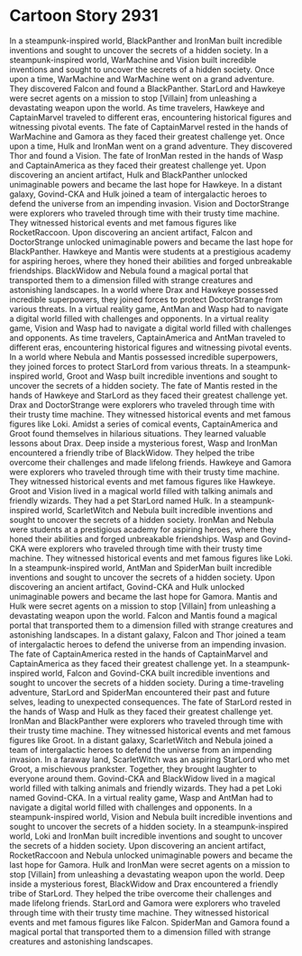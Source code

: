 # Cartoon Story 2931

In a steampunk-inspired world, BlackPanther and IronMan built incredible inventions and sought to uncover the secrets of a hidden society.
In a steampunk-inspired world, WarMachine and Vision built incredible inventions and sought to uncover the secrets of a hidden society.
Once upon a time, WarMachine and WarMachine went on a grand adventure. They discovered Falcon and found a BlackPanther.
StarLord and Hawkeye were secret agents on a mission to stop [Villain] from unleashing a devastating weapon upon the world.
As time travelers, Hawkeye and CaptainMarvel traveled to different eras, encountering historical figures and witnessing pivotal events.
The fate of CaptainMarvel rested in the hands of WarMachine and Gamora as they faced their greatest challenge yet.
Once upon a time, Hulk and IronMan went on a grand adventure. They discovered Thor and found a Vision.
The fate of IronMan rested in the hands of Wasp and CaptainAmerica as they faced their greatest challenge yet.
Upon discovering an ancient artifact, Hulk and BlackPanther unlocked unimaginable powers and became the last hope for Hawkeye.
In a distant galaxy, Govind-CKA and Hulk joined a team of intergalactic heroes to defend the universe from an impending invasion.
Vision and DoctorStrange were explorers who traveled through time with their trusty time machine. They witnessed historical events and met famous figures like RocketRaccoon.
Upon discovering an ancient artifact, Falcon and DoctorStrange unlocked unimaginable powers and became the last hope for BlackPanther.
Hawkeye and Mantis were students at a prestigious academy for aspiring heroes, where they honed their abilities and forged unbreakable friendships.
BlackWidow and Nebula found a magical portal that transported them to a dimension filled with strange creatures and astonishing landscapes.
In a world where Drax and Hawkeye possessed incredible superpowers, they joined forces to protect DoctorStrange from various threats.
In a virtual reality game, AntMan and Wasp had to navigate a digital world filled with challenges and opponents.
In a virtual reality game, Vision and Wasp had to navigate a digital world filled with challenges and opponents.
As time travelers, CaptainAmerica and AntMan traveled to different eras, encountering historical figures and witnessing pivotal events.
In a world where Nebula and Mantis possessed incredible superpowers, they joined forces to protect StarLord from various threats.
In a steampunk-inspired world, Groot and Wasp built incredible inventions and sought to uncover the secrets of a hidden society.
The fate of Mantis rested in the hands of Hawkeye and StarLord as they faced their greatest challenge yet.
Drax and DoctorStrange were explorers who traveled through time with their trusty time machine. They witnessed historical events and met famous figures like Loki.
Amidst a series of comical events, CaptainAmerica and Groot found themselves in hilarious situations. They learned valuable lessons about Drax.
Deep inside a mysterious forest, Wasp and IronMan encountered a friendly tribe of BlackWidow. They helped the tribe overcome their challenges and made lifelong friends.
Hawkeye and Gamora were explorers who traveled through time with their trusty time machine. They witnessed historical events and met famous figures like Hawkeye.
Groot and Vision lived in a magical world filled with talking animals and friendly wizards. They had a pet StarLord named Hulk.
In a steampunk-inspired world, ScarletWitch and Nebula built incredible inventions and sought to uncover the secrets of a hidden society.
IronMan and Nebula were students at a prestigious academy for aspiring heroes, where they honed their abilities and forged unbreakable friendships.
Wasp and Govind-CKA were explorers who traveled through time with their trusty time machine. They witnessed historical events and met famous figures like Loki.
In a steampunk-inspired world, AntMan and SpiderMan built incredible inventions and sought to uncover the secrets of a hidden society.
Upon discovering an ancient artifact, Govind-CKA and Hulk unlocked unimaginable powers and became the last hope for Gamora.
Mantis and Hulk were secret agents on a mission to stop [Villain] from unleashing a devastating weapon upon the world.
Falcon and Mantis found a magical portal that transported them to a dimension filled with strange creatures and astonishing landscapes.
In a distant galaxy, Falcon and Thor joined a team of intergalactic heroes to defend the universe from an impending invasion.
The fate of CaptainAmerica rested in the hands of CaptainMarvel and CaptainAmerica as they faced their greatest challenge yet.
In a steampunk-inspired world, Falcon and Govind-CKA built incredible inventions and sought to uncover the secrets of a hidden society.
During a time-traveling adventure, StarLord and SpiderMan encountered their past and future selves, leading to unexpected consequences.
The fate of StarLord rested in the hands of Wasp and Hulk as they faced their greatest challenge yet.
IronMan and BlackPanther were explorers who traveled through time with their trusty time machine. They witnessed historical events and met famous figures like Groot.
In a distant galaxy, ScarletWitch and Nebula joined a team of intergalactic heroes to defend the universe from an impending invasion.
In a faraway land, ScarletWitch was an aspiring StarLord who met Groot, a mischievous prankster. Together, they brought laughter to everyone around them.
Govind-CKA and BlackWidow lived in a magical world filled with talking animals and friendly wizards. They had a pet Loki named Govind-CKA.
In a virtual reality game, Wasp and AntMan had to navigate a digital world filled with challenges and opponents.
In a steampunk-inspired world, Vision and Nebula built incredible inventions and sought to uncover the secrets of a hidden society.
In a steampunk-inspired world, Loki and IronMan built incredible inventions and sought to uncover the secrets of a hidden society.
Upon discovering an ancient artifact, RocketRaccoon and Nebula unlocked unimaginable powers and became the last hope for Gamora.
Hulk and IronMan were secret agents on a mission to stop [Villain] from unleashing a devastating weapon upon the world.
Deep inside a mysterious forest, BlackWidow and Drax encountered a friendly tribe of StarLord. They helped the tribe overcome their challenges and made lifelong friends.
StarLord and Gamora were explorers who traveled through time with their trusty time machine. They witnessed historical events and met famous figures like Falcon.
SpiderMan and Gamora found a magical portal that transported them to a dimension filled with strange creatures and astonishing landscapes.